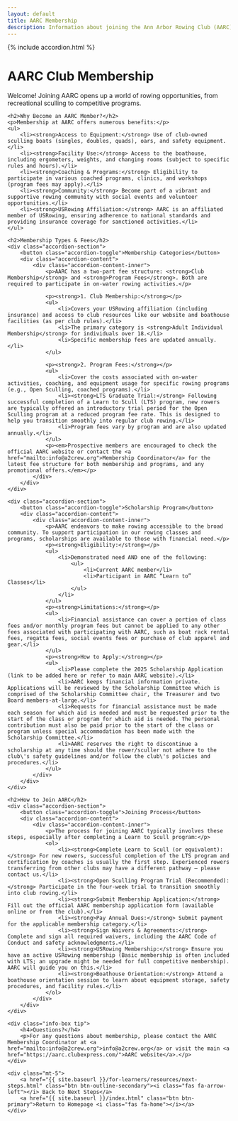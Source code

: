 ```yaml
---
layout: default
title: AARC Membership
description: Information about joining the Ann Arbor Rowing Club (AARC).
---
```


{% include accordion.html %}

<div class="container my-5">
    <div class="page-header">
        <h1>AARC Club Membership</h1>
        <p class="lead">Welcome! Joining AARC opens up a world of rowing opportunities, from recreational sculling to competitive programs.</p>
    </div>

    <h2>Why Become an AARC Member?</h2>
    <p>Membership at AARC offers numerous benefits:</p>
    <ul>
        <li><strong>Access to Equipment:</strong> Use of club-owned sculling boats (singles, doubles, quads), oars, and safety equipment.</li>
        <li><strong>Facility Use:</strong> Access to the boathouse, including ergometers, weights, and changing rooms (subject to specific rules and hours).</li>
        <li><strong>Coaching & Programs:</strong> Eligibility to participate in various coached programs, clinics, and workshops (program fees may apply).</li>
        <li><strong>Community:</strong> Become part of a vibrant and supportive rowing community with social events and volunteer opportunities.</li>
        <li><strong>USRowing Affiliation:</strong> AARC is an affiliated member of USRowing, ensuring adherence to national standards and providing insurance coverage for sanctioned activities.</li>
    </ul>

    <h2>Membership Types & Fees</h2>
    <div class="accordion-section">
        <button class="accordion-toggle">Membership Categories</button>
        <div class="accordion-content">
            <div class="accordion-content-inner">
                <p>AARC has a two-part fee structure: <strong>Club Membership</strong> and <strong>Program Fees</strong>. Both are required to participate in on-water rowing activities.</p>

                <p><strong>1. Club Membership:</strong></p>
                <ul>
                    <li>Covers your USRowing affiliation (including insurance) and access to club resources like our website and boathouse facilities (as per club rules).</li>
                    <li>The primary category is <strong>Adult Individual Membership</strong> for individuals over 18.</li>
                    <li>Specific membership fees are updated annually.</li>
                </ul>

                <p><strong>2. Program Fees:</strong></p>
                <ul>
                    <li>Cover the costs associated with on-water activities, coaching, and equipment usage for specific rowing programs (e.g., Open Sculling, coached programs).</li>
                    <li><strong>LTS Graduate Trial:</strong> Following successful completion of a Learn to Scull (LTS) program, new rowers are typically offered an introductory trial period for the Open Sculling program at a reduced program fee rate. This is designed to help you transition smoothly into regular club rowing.</li>
                    <li>Program fees vary by program and are also updated annually.</li>
                </ul>
                <p><em>Prospective members are encouraged to check the official AARC website or contact the <a href="mailto:info@a2crew.org">Membership Coordinator</a> for the latest fee structure for both membership and programs, and any promotional offers.</em></p>
            </div>
        </div>
    </div>

    <div class="accordion-section">
        <button class="accordion-toggle">Scholarship Program</button>
        <div class="accordion-content">
            <div class="accordion-content-inner">
                <p>AARC endeavors to make rowing accessible to the broad community. To support participation in our rowing classes and programs, scholarships are available to those with financial need.</p>
                <p><strong>Eligibility:</strong></p>
                <ul>
                    <li>Demonstrated need AND one of the following:
                        <ul>
                            <li>Current AARC member</li>
                            <li>Participant in AARC “Learn to” Classes</li>
                        </ul>
                    </li>
                </ul>
                <p><strong>Limitations:</strong></p>
                <ul>
                    <li>Financial assistance can cover a portion of class fees and/or monthly program fees but cannot be applied to any other fees associated with participating with AARC, such as boat rack rental fees, regatta fees, social events fees or purchase of club apparel and gear.</li>
                </ul>
                <p><strong>How to Apply:</strong></p>
                <ul>
                    <li>Please complete the 2025 Scholarship Application (link to be added here or refer to main AARC website).</li>
                    <li>AARC keeps financial information private. Applications will be reviewed by the Scholarship Committee which is comprised of the Scholarship Committee chair, the Treasurer and two Board members-at-large.</li>
                    <li>Requests for financial assistance must be made each season for which aid is needed and must be requested prior to the start of the class or program for which aid is needed. The personal contribution must also be paid prior to the start of the class or program unless special accommodation has been made with the Scholarship Committee.</li>
                    <li>AARC reserves the right to discontinue a scholarship at any time should the rower/sculler not adhere to the club\'s safety guidelines and/or follow the club\'s policies and procedures.</li>
                </ul>
            </div>
        </div>
    </div>

    <h2>How to Join AARC</h2>
    <div class="accordion-section">
        <button class="accordion-toggle">Joining Process</button>
        <div class="accordion-content">
            <div class="accordion-content-inner">
                <p>The process for joining AARC typically involves these steps, especially after completing a Learn to Scull program:</p>
                <ol>
                    <li><strong>Complete Learn to Scull (or equivalent):</strong> For new rowers, successful completion of the LTS program and certification by coaches is usually the first step. Experienced rowers transferring from other clubs may have a different pathway – please contact us.</li>
                    <li><strong>Open Sculling Program Trial (Recommended):</strong> Participate in the four-week trial to transition smoothly into club rowing.</li>
                    <li><strong>Submit Membership Application:</strong> Fill out the official AARC membership application form (available online or from the club).</li>
                    <li><strong>Pay Annual Dues:</strong> Submit payment for the applicable membership category.</li>
                    <li><strong>Sign Waivers & Agreements:</strong> Complete and sign all required waivers, including the AARC Code of Conduct and safety acknowledgments.</li>
                    <li><strong>USRowing Membership:</strong> Ensure you have an active USRowing membership (Basic membership is often included with LTS; an upgrade might be needed for full competitive membership). AARC will guide you on this.</li>
                    <li><strong>Boathouse Orientation:</strong> Attend a boathouse orientation session to learn about equipment storage, safety procedures, and facility rules.</li>
                </ol>
            </div>
        </div>
    </div>

    <div class="info-box tip">
        <h4>Questions?</h4>
        <p>For any questions about membership, please contact the AARC Membership Coordinator at <a href="mailto:info@a2crew.org">info@a2crew.org</a> or visit the main <a href="https://aarc.clubexpress.com/">AARC website</a>.</p>
    </div>

    <div class="mt-5">
        <a href="{{ site.baseurl }}/for-learners/resources/next-steps.html" class="btn btn-outline-secondary"><i class="fas fa-arrow-left"></i> Back to Next Steps</a>
        <a href="{{ site.baseurl }}/index.html" class="btn btn-primary">Return to Homepage <i class="fas fa-home"></i></a>
    </div>
</div>
